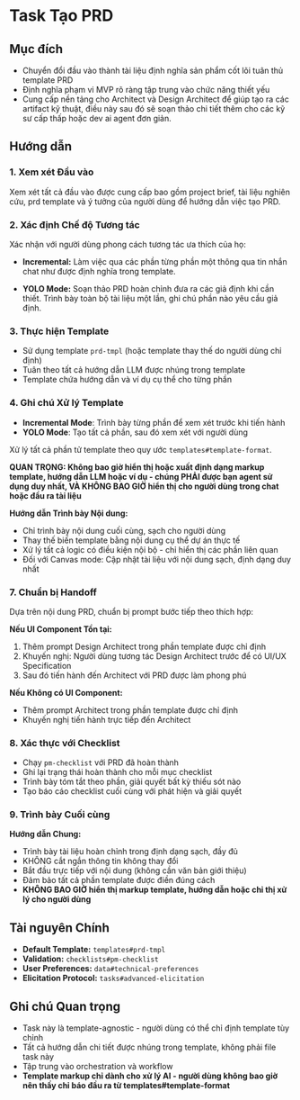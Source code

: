 # Task Tạo PRD

## Mục đích

- Chuyển đổi đầu vào thành tài liệu định nghĩa sản phẩm cốt lõi tuân thủ template PRD
- Định nghĩa phạm vi MVP rõ ràng tập trung vào chức năng thiết yếu
- Cung cấp nền tảng cho Architect và Design Architect để giúp tạo ra các artifact kỹ thuật, điều này sau đó sẽ soạn thảo chi tiết thêm cho các kỹ sư cấp thấp hoặc dev ai agent đơn giản.

## Hướng dẫn

### 1. Xem xét Đầu vào

Xem xét tất cả đầu vào được cung cấp bao gồm project brief, tài liệu nghiên cứu, prd template và ý tưởng của người dùng để hướng dẫn việc tạo PRD.

### 2. Xác định Chế độ Tương tác

Xác nhận với người dùng phong cách tương tác ưa thích của họ:

- **Incremental:** Làm việc qua các phần từng phần một thông qua tin nhắn chat như được định nghĩa trong template.

- **YOLO Mode:** Soạn thảo PRD hoàn chỉnh đưa ra các giả định khi cần thiết. Trình bày toàn bộ tài liệu một lần, ghi chú phần nào yêu cầu giả định.

### 3. Thực hiện Template

- Sử dụng template `prd-tmpl` (hoặc template thay thế do người dùng chỉ định)
- Tuân theo tất cả hướng dẫn LLM được nhúng trong template
- Template chứa hướng dẫn và ví dụ cụ thể cho từng phần

### 4. Ghi chú Xử lý Template

- **Incremental Mode**: Trình bày từng phần để xem xét trước khi tiến hành
- **YOLO Mode**: Tạo tất cả phần, sau đó xem xét với người dùng

Xử lý tất cả phần tử template theo quy ước `templates#template-format`.

**QUAN TRỌNG: Không bao giờ hiển thị hoặc xuất định dạng markup template, hướng dẫn LLM hoặc ví dụ - chúng PHẢI được bạn agent sử dụng duy nhất, VÀ KHÔNG BAO GIỜ hiển thị cho người dùng trong chat hoặc đầu ra tài liệu**

**Hướng dẫn Trình bày Nội dung:**

- Chỉ trình bày nội dung cuối cùng, sạch cho người dùng
- Thay thế biến template bằng nội dung cụ thể dự án thực tế
- Xử lý tất cả logic có điều kiện nội bộ - chỉ hiển thị các phần liên quan
- Đối với Canvas mode: Cập nhật tài liệu với nội dung sạch, định dạng duy nhất

### 7. Chuẩn bị Handoff

Dựa trên nội dung PRD, chuẩn bị prompt bước tiếp theo thích hợp:

**Nếu UI Component Tồn tại:**

1. Thêm prompt Design Architect trong phần template được chỉ định
2. Khuyến nghị: Người dùng tương tác Design Architect trước để có UI/UX Specification
3. Sau đó tiến hành đến Architect với PRD được làm phong phú

**Nếu Không có UI Component:**

- Thêm prompt Architect trong phần template được chỉ định
- Khuyến nghị tiến hành trực tiếp đến Architect

### 8. Xác thực với Checklist

- Chạy `pm-checklist` với PRD đã hoàn thành
- Ghi lại trạng thái hoàn thành cho mỗi mục checklist
- Trình bày tóm tắt theo phần, giải quyết bất kỳ thiếu sót nào
- Tạo báo cáo checklist cuối cùng với phát hiện và giải quyết

### 9. Trình bày Cuối cùng

**Hướng dẫn Chung:**

- Trình bày tài liệu hoàn chỉnh trong định dạng sạch, đầy đủ
- KHÔNG cắt ngắn thông tin không thay đổi
- Bắt đầu trực tiếp với nội dung (không cần văn bản giới thiệu)
- Đảm bảo tất cả phần template được điền đúng cách
- **KHÔNG BAO GIỜ hiển thị markup template, hướng dẫn hoặc chỉ thị xử lý cho người dùng**

## Tài nguyên Chính

- **Default Template:** `templates#prd-tmpl`
- **Validation:** `checklists#pm-checklist`
- **User Preferences:** `data#technical-preferences`
- **Elicitation Protocol:** `tasks#advanced-elicitation`

## Ghi chú Quan trọng

- Task này là template-agnostic - người dùng có thể chỉ định template tùy chỉnh
- Tất cả hướng dẫn chi tiết được nhúng trong template, không phải file task này
- Tập trung vào orchestration và workflow
- **Template markup chỉ dành cho xử lý AI - người dùng không bao giờ nên thấy chỉ báo đầu ra từ templates#template-format**